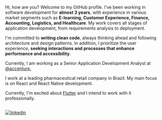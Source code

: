 Hi, how are you? Welcome to my GitHub profile. I've been working in software development for **almost 3 years**, with experience in various market segments such as **E-learning, Customer Experience, Finance, Accounting, Logistics, and Healthcare**. My work covers all stages of application development, from requirements analysis to deployment.

I'm committed to **writing clean code**, always thinking ahead and following architecture and design patterns. In addition, I prioritize the user experience, **seeking interactions and processes that enhance performance and accessibility**.

Currently, I am working as a Senior Application Development Analyst at [@accenture.](https://www.accenture.com/br-pt)

I work at a leading pharmaceutical retail company in Brazil. My main focus is on React and React Native development.

Currently, I'm excited about [Flutter](https://flutter.dev) and I intend to work with it professionally.


##
<a href="https://linkedin.com/in/liandrowesley" target="_blank">
  <img align="center" src="https://img.shields.io/badge/LinkedIn-05122A?style=for-the-badge&logo=linkedin" alt="linkedin"/>
</a>

